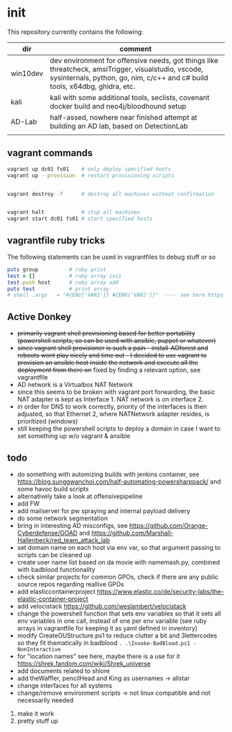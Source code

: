 # init
This repository currently contains the following:

| dir | comment |
| ---|---|
| win10dev | dev environment for offensive needs, got things like threatcheck, amsiTrigger, visualstudio, vscode, sysinternals, python, go, nim, c/c++ and c# build tools, x64dbg, ghidra, etc.|
| kali | kali with some additional tools, seclists, covenant docker build and neo4j/bloodhound setup |
| AD-Lab | half-assed, nowhere near finished attempt at building an AD lab, based on DetectionLab |
|  |  |

## vagrant commands
```bash
vagrant up dc01 fs01    # only deploy specified hosts
vagrant up --provision  # restart provisioning scripts


vagrant destroy -f      # destroy all machines without confirmation


vagrant halt            # stop all machines
vagrant start dc01 fs01 # start specified hosts
```

## vagrantfile ruby tricks
The following statements can be used in vagrantfiles to debug stuff or so 
```ruby
puts group          # ruby print 
test = []           # ruby array init
test.push host      # ruby array add
puts test           # print array
# shell .args   = "#{ENV['VAR1']} #{ENV['VAR2']}"  ---- see here https://stackoverflow.com/questions/19648088/pass-environment-variables-to-vagrant-shell-provisioner
```

## Active Donkey
- ~~primarily vagrant shell provisioning based for better portability (powershell scripts, so can be used with ansible, puppet or whatever)~~
- ~~since vagrant shell provisioner is such a pain - install-ADforest and reboots wont play nicely and time out - I decided to use vagrant to provision an ansible host inside the network and execute all the deployment from there on~~ fixed by finding a relevant option, see vagrantfile
- AD network is a Virtualbox NAT Network
- since this seems to be broken with vagrant port forwarding, the basic NAT adapter is kept as Interface 1. NAT network is on interface 2.
- in order for DNS to work correctly, priority of the interfaces is then adjusted, so that Ethernet 2, where NATNetwork adapter resides, is prioritized (windows)
- still keeping the powershell scripts to deploy a domain in case I want to set something up w/o vagrant & ansible

## todo 
- do something with automizing builds with jenkins container, see https://blog.sunggwanchoi.com/half-automating-powersharppack/ and some havoc build scripts
- alternatively take a look at offensivepipeline
- add FW 
- add mailserver for pw spraying and internal payload delivery
- do some network segmentation
- bring in interesting AD misconfigs, see https://github.com/Orange-Cyberdefense/GOAD and https://github.com/Marshall-Hallenbeck/red_team_attack_lab
- set domain name on each host via env var, so that argument passing to scripts can be cleaned up 
- create user name list based on da movie with namemash.py, combined with badblood functionality
- check similar projects for common GPOs, check if there are any public source repos regarding reallive GPOs
- add elasticcontainerproject https://www.elastic.co/de/security-labs/the-elastic-container-project 
- add velocistack https://github.com/weslambert/velocistack
- change the powershell function that sets env variables so that it sets all env variables in one call, instead of one per env variable (see ruby arrays in vagrantfile for keeping it as yaml defined in inventory)
- modify CreateOUStructure.ps1 to reduce clutter a bit and 3lettercodes so they fit thematically in badblood `. .\Invoke-BadBlood.ps1 -NonInteractive`
- for "location names" see here, maybe there is a use for it https://shrek.fandom.com/wiki/Shrek_universe
- add documents related to shlore
- add theWaffler, pencilHead and King as usernames -> allstar
- change interfaces for all systems
- change/remove environment scripts -> not linux compatible and not necessarily needed 
1. make it work
2. pretty stuff up
